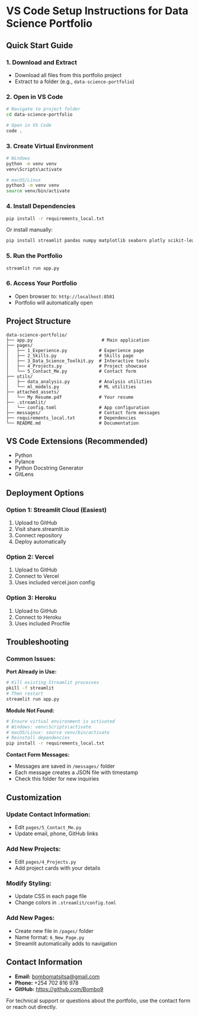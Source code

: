 # VS Code Setup Instructions for Data Science Portfolio

## Quick Start Guide

### 1. Download and Extract
- Download all files from this portfolio project
- Extract to a folder (e.g., `data-science-portfolio`)

### 2. Open in VS Code
```bash
# Navigate to project folder
cd data-science-portfolio

# Open in VS Code
code .
```

### 3. Create Virtual Environment
```bash
# Windows
python -m venv venv
venv\Scripts\activate

# macOS/Linux
python3 -m venv venv
source venv/bin/activate
```

### 4. Install Dependencies
```bash
pip install -r requirements_local.txt
```

Or install manually:
```bash
pip install streamlit pandas numpy matplotlib seaborn plotly scikit-learn scipy
```

### 5. Run the Portfolio
```bash
streamlit run app.py
```

### 6. Access Your Portfolio
- Open browser to: `http://localhost:8501`
- Portfolio will automatically open

## Project Structure
```
data-science-portfolio/
├── app.py                          # Main application
├── pages/
│   ├── 1_Experience.py            # Experience page
│   ├── 2_Skills.py                # Skills page
│   ├── 3_Data_Science_Toolkit.py  # Interactive tools
│   ├── 4_Projects.py              # Project showcase
│   └── 5_Contact_Me.py            # Contact form
├── utils/
│   ├── data_analysis.py           # Analysis utilities
│   └── ml_models.py               # ML utilities
├── attached_assets/
│   └── My Resume.pdf              # Your resume
├── .streamlit/
│   └── config.toml                # App configuration
├── messages/                      # Contact form messages
├── requirements_local.txt         # Dependencies
└── README.md                      # Documentation
```

## VS Code Extensions (Recommended)
- Python
- Pylance
- Python Docstring Generator
- GitLens

## Deployment Options

### Option 1: Streamlit Cloud (Easiest)
1. Upload to GitHub
2. Visit share.streamlit.io
3. Connect repository
4. Deploy automatically

### Option 2: Vercel
1. Upload to GitHub
2. Connect to Vercel
3. Uses included vercel.json config

### Option 3: Heroku
1. Upload to GitHub
2. Connect to Heroku
3. Uses included Procfile

## Troubleshooting

### Common Issues:

**Port Already in Use:**
```bash
# Kill existing Streamlit processes
pkill -f streamlit
# Then restart
streamlit run app.py
```

**Module Not Found:**
```bash
# Ensure virtual environment is activated
# Windows: venv\Scripts\activate
# macOS/Linux: source venv/bin/activate
# Reinstall dependencies
pip install -r requirements_local.txt
```

**Contact Form Messages:**
- Messages are saved in `/messages/` folder
- Each message creates a JSON file with timestamp
- Check this folder for new inquiries

## Customization

### Update Contact Information:
- Edit `pages/5_Contact_Me.py`
- Update email, phone, GitHub links

### Add New Projects:
- Edit `pages/4_Projects.py`
- Add project cards with your details

### Modify Styling:
- Update CSS in each page file
- Change colors in `.streamlit/config.toml`

### Add New Pages:
- Create new file in `/pages/` folder
- Name format: `6_New_Page.py`
- Streamlit automatically adds to navigation

## Contact Information
- **Email:** bombomatsitsa@gmail.com
- **Phone:** +254 702 816 978
- **GitHub:** https://github.com/Bombo9

For technical support or questions about the portfolio, use the contact form or reach out directly.